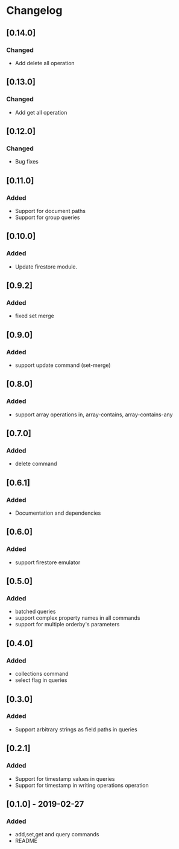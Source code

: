 # Changelog

## [0.14.0]
### Changed
- Add delete all operation


## [0.13.0]
### Changed
- Add get all operation

## [0.12.0]
### Changed
- Bug fixes

## [0.11.0]
### Added
- Support for document paths
- Support for group queries

## [0.10.0]
### Added
- Update firestore module.

## [0.9.2]
### Added
- fixed set merge

## [0.9.0]
### Added
- support update command (set-merge)


## [0.8.0]
### Added
- support array operations in, array-contains, array-contains-any

## [0.7.0]
### Added
- delete command

## [0.6.1]
### Added
- Documentation and dependencies

## [0.6.0]
### Added
- support firestore emulator

## [0.5.0]
### Added
- batched queries
- support complex property names in all commands
- support for multiple orderby's parameters 

## [0.4.0]
### Added
- collections command
- select flag in queries

## [0.3.0]
### Added
- Support arbitrary strings as field paths in queries

## [0.2.1]
### Added
- Support for timestamp values in queries
- Support for timestamp in writing operations operation

## [0.1.0] - 2019-02-27
### Added
- add,set,get and query commands
- README


